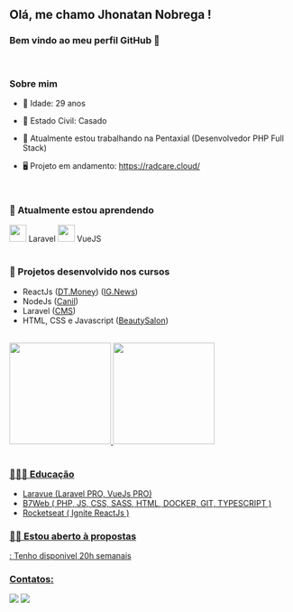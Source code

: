 ## Olá, me chamo Jhonatan Nobrega ! 
### Bem vindo ao meu perfil GitHub 👋
<br>

### Sobre mim
- 👔 Idade: 29 anos
- 👫 Estado Civil: Casado

- 🔭 Atualmente estou trabalhando na Pentaxial (Desenvolvedor PHP Full Stack)
- 🖥 Projeto em andamento: https://radcare.cloud/
<br>

### 🌱 Atualmente estou aprendendo 
<img width="30px" src="https://cdn.worldvectorlogo.com/logos/laravel-1.svg" />  Laravel
<img width="30px" src="https://cdn.worldvectorlogo.com/logos/vue-js-1.svg" />  VueJS
<br><br>

### 🚀 Projetos desenvolvido nos cursos
- ReactJs 
(<a target="_blank" href="https://github.com/JhonatanNobrega/nodets-dtmony">DT.Money</a>) 
(<a target="_blank" href="https://github.com/JhonatanNobrega/nodets-ignews">IG.News</a>) 
- NodeJs
(<a target="_blank" href="https://github.com/JhonatanNobrega/nodets-canil">Canil</a>) 
- Laravel
(<a target="_blank" href="https://github.com/JhonatanNobrega/laravelcms">CMS</a>) 
- HTML, CSS e Javascript
(<a target="_blank" href="https://github.com/JhonatanNobrega/beautysalon">BeautySalon</a>) 

<br>
<div>
<a href="https://github.com/JhonatanNobrega">
<img height="180em" src="https://github-readme-stats.vercel.app/api/top-langs/?username=JhonatanNobrega&layout=compact&langs_count=7&theme=dracula"/>
<img height="180em" src="https://github-readme-stats.vercel.app/api?username=JhonatanNobrega&show_icons=true&theme=dracula&include_all_commits=true&count_private=true"/>
</div><br>

### 🏫👨‍🎓 Educação
- Laravue (Laravel PRO, VueJs PRO)
- B7Web ( PHP, JS, CSS, SASS, HTML, DOCKER, GIT, TYPESCRIPT )
- Rocketseat ( Ignite ReactJs )

### 🧑‍💼 Estou aberto à propostas
: Tenho disponivel 20h semanais

### Contatos:

<div>
<a href = "mailto:jhonatannobrega.dev@gmail.com"><img src="https://img.shields.io/badge/Gmail-D14836?style=for-the-badge&logo=gmail&logoColor=white" target="_blank"></a>
<a href="https://www.linkedin.com/in/jhonatan-nobrega" target="_blank"><img src="https://img.shields.io/badge/-LinkedIn-%230077B5?style=for-the-badge&logo=linkedin&logoColor=white" target="_blank"></a>   
</div>
